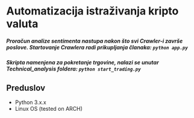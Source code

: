 # Automatizacija istraživanja kripto valuta

##### Proračun analize sentimenta nastupa nakon što svi Crawler-i završe poslove. Startovanje Crawlera radi prikupljanja članaka: `python app.py`
  

##### Skripta namenjena za pokretanje trgovine, nalazi se unutar Technical_analysis foldera: `python start_trading.py`

## Preduslov

- Python 3.x.x
- Linux OS (tested on ARCH)
